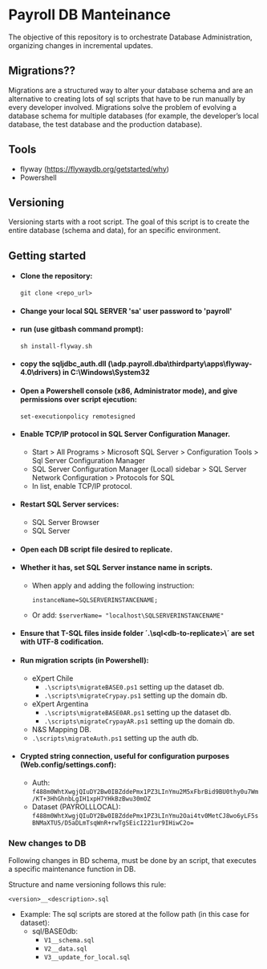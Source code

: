 # Payroll DB Manteinance

The objective of this repository is to orchestrate Database Administration, organizing changes in incremental updates.

## Migrations??

Migrations are a structured way to alter your database schema and are an alternative to creating lots of sql scripts that have to be run manually by every developer involved. Migrations solve the problem of evolving a database schema for multiple databases (for example, the developer’s local database, the test database and the production database).

## Tools

- flyway (https://flywaydb.org/getstarted/why)
- Powershell

## Versioning

Versioning starts with a root script. The goal of this script is to create the entire database (schema and data), for an specific environment.

## Getting started

- #### Clone the repository:
	`git clone <repo_url>`
- #### Change your local SQL SERVER 'sa' user password to 'payroll'
- #### run (use gitbash command prompt):
	`sh install-flyway.sh`
- #### copy the sqljdbc_auth.dll (\adp.payroll.dba\thirdparty\apps\flyway-4.0\drivers) in C:\Windows\System32
- #### Open a Powershell console (x86, Administrator mode), and give permissions over script ejecution:
	`set-executionpolicy remotesigned`
- #### Enable TCP/IP protocol in SQL Server Configuration Manager.
    - Start > All Programs > Microsoft SQL Server > Configuration Tools > Sql Server Configuration Manager
    - SQL Server Configuration Manager (Local) sidebar > SQL Server Network Configuration > Protocols for SQL
    - In list, enable TCP/IP protocol.
- #### Restart SQL Server services:
    - SQL Server Browser
    - SQL Server
- #### Open each DB script file desired to replicate.
- #### Whether it has, set SQL Server instance name in scripts.
    - When apply and adding the following instruction:

        `instanceName=SQLSERVERINSTANCENAME;`
    - Or add:
        `$serverName= "localhost\SQLSERVERINSTANCENAME"`
- #### Ensure that T-SQL files inside folder ´.\sql\<db-to-replicate>\´ are set with UTF-8 codification.
- #### Run migration scripts (in Powershell):
	- eXpert Chile
		- `.\scripts\migrateBASE0.ps1` setting up the dataset db.
		- `.\scripts\migrateCrypay.ps1` setting up the domain db.
	- eXpert Argentina
		- `.\scripts\migrateBASE0AR.ps1` setting up the dataset db.
		- `.\scripts\migrateCrypayAR.ps1` setting up the domain db.
	- N&S Mapping DB.
	- `.\scripts\migrateAuth.ps1` setting up the auth db.
- #### Crypted string connection, useful for configuration purposes (Web.config/settings.conf):
	- Auth: `f488m0WhtXwgjQIuDY2Bw0IBZddePmx1PZ3LInYmu2M5xFbrBid9BU0thy0u7Wm/KT+3HhGhnbLgIH1xpH7YHkBzBwu30mOZ`
	- Dataset (PAYROLLLOCAL): `f488m0WhtXwgjQIuDY2Bw0IBZddePmx1PZ3LInYmu2Oai4tv0MetCJ8wo6yLF5sBNMaXTU5/D5aDLmTsqWnR+rwTgSEicI221ur9IHiwC2o=`

### New changes to DB

Following changes in BD schema, must be done by an script, that executes a specific maintenance function in DB.

Structure and name versioning follows this rule:

`<version>__<description>.sql`
- Example:
 The sql scripts are stored at the follow path (in this case for dataset):
	- sql/BASE0db:
		- `V1__schema.sql`
		- `V2__data.sql`
		- `V3__update_for_local.sql`
